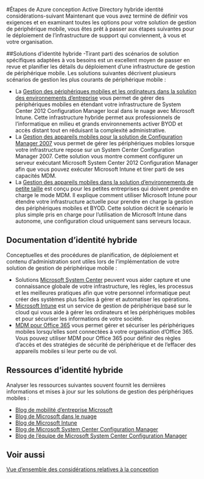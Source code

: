 <properties
    pageTitle="Azure Active Directory hybride identité design considerations - étapes | Microsoft Azure"
    description="Un résumé et les étapes suivantes après avoir lu le guide de considérations de conception hybride identité"
    documentationCenter=""
    services="active-directory"
    authors="billmath"
    manager="femila"
    editor=""/>

<tags
    ms.service="active-directory"
    ms.devlang="na"
    ms.topic="article"
    ms.tgt_pltfrm="na"
    ms.workload="identity" 
    ms.date="08/08/2016"
    ms.author="billmath"/>

#<a name="azure-active-directory-hybrid-identity-design-considerations--next-steps"></a>Étapes de Azure conception Active Directory hybride identité considérations-suivant
Maintenant que vous avez terminé de définir vos exigences et en examinant toutes les options pour votre solution de gestion de périphérique mobile, vous êtes prêt à passer aux étapes suivantes pour le déploiement de l’infrastructure de support qui conviennent, à vous et votre organisation.

##<a name="hybrid-identity-solutions"></a>Solutions d’identité hybride
-Tirant parti des scénarios de solution spécifiques adaptées à vos besoins est un excellent moyen de passer en revue et planifier les détails du déploiement d’une infrastructure de gestion de périphérique mobile. Les solutions suivantes décrivent plusieurs scénarios de gestion les plus courants de périphérique mobile :

- La [Gestion des périphériques mobiles et les ordinateurs dans la solution des environnements d’entreprise](https://technet.microsoft.com/library/dn582037.aspx) vous permet de gérer des périphériques mobiles en étendant votre infrastructure de System Center 2012 Configuration Manager local dans le nuage avec Microsoft Intune. Cette infrastructure hybride permet aux professionnels de l’informatique en milieu et grands environnements activer BYOD et accès distant tout en réduisant la complexité administrative.
- La [Gestion des appareils mobiles pour la solution de Configuration Manager 2007](https://technet.microsoft.com/library/dn508400.aspx) vous permet de gérer les périphériques mobiles lorsque votre infrastructure repose sur un System Center Configuration Manager 2007. Cette solution vous montre comment configurer un serveur exécutant Microsoft System Center 2012 Configuration Manager afin que vous pouvez exécuter Microsoft Intune et tirer parti de ses capacités MDM.
- La [Gestion des appareils mobiles dans la solution d’environnements de petite taille](https://technet.microsoft.com/library/dn715906.aspx) est conçu pour les petites entreprises qui doivent prendre en charge le mode MDM. Il explique comment utiliser Microsoft Intune pour étendre votre infrastructure actuelle pour prendre en charge la gestion des périphériques mobiles et BYOD. Cette solution décrit le scénario le plus simple pris en charge pour l’utilisation de Microsoft Intune dans autonome, une configuration cloud uniquement sans serveurs locaux.

## <a name="hybrid-identity-documentation"></a>Documentation d’identité hybride
Conceptuelles et des procédures de planification, de déploiement et contenu d’administration sont utiles lors de l’implémentation de votre solution de gestion de périphérique mobile :

- Solutions [Microsoft System Center](https://technet.microsoft.com/library/cc507089.aspx) peuvent vous aider capture et une connaissance globale de votre infrastructure, les règles, les processus et les meilleures pratiques afin que votre personnel informatique peut créer des systèmes plus faciles à gérer et automatiser les opérations.
- [Microsoft Intune](https://technet.microsoft.com/library/jj676587.aspx) est un service de gestion de périphérique basé sur le cloud qui vous aide à gérer les ordinateurs et les périphériques mobiles et pour sécuriser les informations de votre société.
- [MDM pour Office 365](https://technet.microsoft.com/library/ms.o365.cc.devicepolicy.aspx) vous permet gérer et sécuriser les périphériques mobiles lorsqu’elles sont connectées à votre organisation d’Office 365. Vous pouvez utiliser MDM pour Office 365 pour définir des règles d’accès et des stratégies de sécurité de périphérique et de l’effacer des appareils mobiles si leur perte ou de vol.

## <a name="hybrid-identity-resources"></a>Ressources d’identité hybride
Analyser les ressources suivantes souvent fournit les dernières informations et mises à jour sur les solutions de gestion des périphériques mobiles :

- [Blog de mobilité d’entreprise Microsoft](http://blogs.technet.com/b/enterprisemobility/)
- [Blog de Microsoft dans le nuage](http://blogs.technet.com/b/in_the_cloud/)
- [Blog de Microsoft Intune](http://blogs.technet.com/b/microsoftintune/)
- [Blog de Microsoft System Center Configuration Manager](http://blogs.technet.com/b/configurationmgr/)
- [Blog de l’équipe de Microsoft System Center Configuration Manager](http://blogs.technet.com/b/configmgrteam/)

## <a name="see-also"></a>Voir aussi
[Vue d’ensemble des considérations relatives à la conception](active-directory-hybrid-identity-design-considerations-overview.md)
